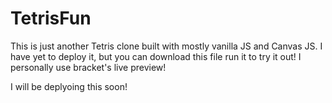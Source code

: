 # TetrisFun

This is just another Tetris clone built with mostly vanilla JS and Canvas JS.  I have yet to deploy it, but you can download this file run it to try it out!  I personally use bracket's live preview!

I will be deplyoing this soon!
